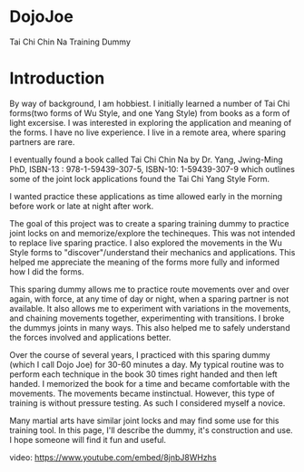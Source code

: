 # DojoJoe
Tai Chi Chin Na Training Dummy

# Introduction
By way of background, I am hobbiest. I initially learned a number of Tai Chi forms(two forms of Wu Style, and one Yang Style) from books as a form of light excersise. I was interested in exploring the application and meaning of the forms. I have no live experience. I live in a remote area, where sparing partners are rare.

I eventually found a book called Tai Chi Chin Na by Dr. Yang, Jwing-Ming PhD, ISBN-13 : 978-1-59439-307-5, ISBN-10: 1-59439-307-9 which outlines some of the joint lock applications found the Tai Chi Yang Style Form.

I wanted practice these applications as time allowed early in the morning before work or late at night after work. 

The goal of this project was to create a sparing training dummy to practice joint locks on and memorize/explore the techineques. 
This was not intended to replace live sparing practice. I also explored the movements in the Wu Style forms to "discover"/understand their mechanics and applications. This helped me appreciate the meaning of the forms more fully and informed how I did the forms.

This sparing dummy allows me to practice route movements over and over again, with force, at any time of day or night, when a sparing partner is not available. It also allows me to experiment with variations in the movements, and chaining movements together, experimenting with transitions. I broke the dummys joints in many ways. This also helped me to safely understand the forces involved and applications better.

Over the course of several years, I practiced with this sparing dummy (which I call Dojo Joe) for 30-60 minutes a day. My typical routine was to perform each technique in the book 30 times right handed and then left handed. I memorized the book for a time and became comfortable with the movements. The movements became instinctual. However, this type of training is without pressure testing. As such I considered myself a novice.

Many martial arts have similar joint locks and may find some use for this training tool. In this page, I'll describe the dummy, it's construction and use. I hope someone will find it fun and useful.

video: https://www.youtube.com/embed/8jnbJ8WHzhs
